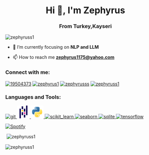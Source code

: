 <h1 align="center">Hi 👋, I'm Zephyrus</h1>
<h3 align="center">From Turkey,Kayseri</h3>

<p align="left"> <img src="https://komarev.com/ghpvc/?username=zephyruss1&label=Profile%20views&color=0e75b6&style=flat" alt="zephyruss1" /> </p>

- 🌱 I’m currently focusing on **NLP and LLM**

- 📫 How to reach me **zephyrus1175@yahoo.com**

<h3 align="left">Connect with me:</h3>
<p align="left">
<a href="https://stackoverflow.com/users/19504373" target="blank"><img align="center" src="https://raw.githubusercontent.com/rahuldkjain/github-profile-readme-generator/master/src/images/icons/Social/stack-overflow.svg" alt="19504373" height="30" width="40" /></a>
<a href="https://kaggle.com/zephyrus1" target="blank"><img align="center" src="https://raw.githubusercontent.com/rahuldkjain/github-profile-readme-generator/master/src/images/icons/Social/kaggle.svg" alt="zephyrus1" height="30" width="40" /></a>
<a href="https://www.hackerrank.com/zephyrusss" target="blank"><img align="center" src="https://raw.githubusercontent.com/rahuldkjain/github-profile-readme-generator/master/src/images/icons/Social/hackerrank.svg" alt="zephyrusss" height="30" width="40" /></a>
<a href="https://www.leetcode.com/zephyruss1" target="blank"><img align="center" src="https://raw.githubusercontent.com/rahuldkjain/github-profile-readme-generator/master/src/images/icons/Social/leet-code.svg" alt="zephyruss1" height="30" width="40" /></a>
</p>

<h3 align="left">Languages and Tools:</h3>
<p align="left"> <a href="https://git-scm.com/" target="_blank" rel="noreferrer"> <img src="https://www.vectorlogo.zone/logos/git-scm/git-scm-icon.svg" alt="git" width="40" height="40"/> </a> <a href="https://pandas.pydata.org/" target="_blank" rel="noreferrer"> <img src="https://raw.githubusercontent.com/devicons/devicon/2ae2a900d2f041da66e950e4d48052658d850630/icons/pandas/pandas-original.svg" alt="pandas" width="40" height="40"/> </a> <a href="https://www.python.org" target="_blank" rel="noreferrer"> <img src="https://raw.githubusercontent.com/devicons/devicon/master/icons/python/python-original.svg" alt="python" width="40" height="40"/> </a> <a href="https://scikit-learn.org/" target="_blank" rel="noreferrer"> <img src="https://upload.wikimedia.org/wikipedia/commons/0/05/Scikit_learn_logo_small.svg" alt="scikit_learn" width="40" height="40"/> </a> <a href="https://seaborn.pydata.org/" target="_blank" rel="noreferrer"> <img src="https://seaborn.pydata.org/_images/logo-mark-lightbg.svg" alt="seaborn" width="40" height="40"/> </a> <a href="https://www.sqlite.org/" target="_blank" rel="noreferrer"> <img src="https://www.vectorlogo.zone/logos/sqlite/sqlite-icon.svg" alt="sqlite" width="40" height="40"/> </a> <a href="https://www.tensorflow.org" target="_blank" rel="noreferrer"> <img src="https://www.vectorlogo.zone/logos/tensorflow/tensorflow-icon.svg" alt="tensorflow" width="40" height="40"/> </a> </p>

[![Spotify](https://vercel.com/zephyrus-projects-51ab65a0/novatorem)](https://open.spotify.com/user/Zephyrus1333)

<p>&nbsp;<img align="center" src="https://github-readme-stats.vercel.app/api?username=zephyruss1&show_icons=true&locale=en" alt="zephyruss1" /></p>

<p><img align="center" src="https://github-readme-streak-stats.herokuapp.com/?user=zephyruss1&" alt="zephyruss1" /></p>
